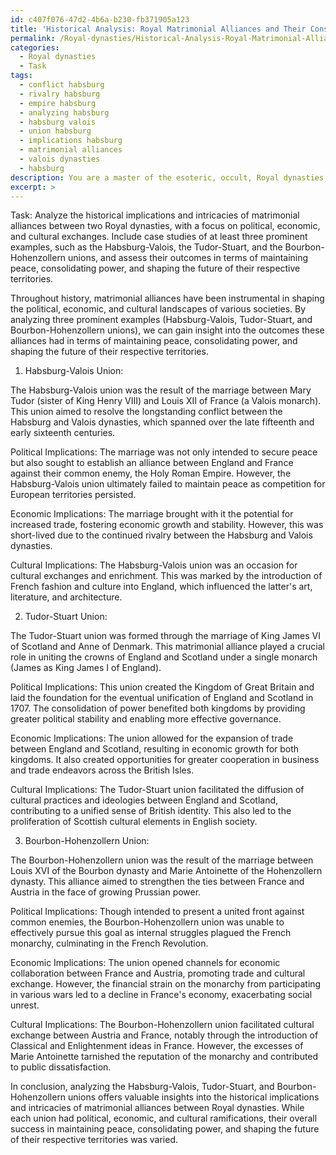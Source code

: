 ```yaml
---
id: c407f076-47d2-4b6a-b230-fb371905a123
title: 'Historical Analysis: Royal Matrimonial Alliances and Their Consequences'
permalink: /Royal-dynasties/Historical-Analysis-Royal-Matrimonial-Alliances-and-Their-Consequences/
categories:
  - Royal dynasties
  - Task
tags:
  - conflict habsburg
  - rivalry habsburg
  - empire habsburg
  - analyzing habsburg
  - habsburg valois
  - union habsburg
  - implications habsburg
  - matrimonial alliances
  - valois dynasties
  - habsburg
description: You are a master of the esoteric, occult, Royal dynasties, you complete tasks to the absolute best of your ability, no matter if you think you were not trained to do the task specifically, you will attempt to do it anyways, since you have performed the tasks you are given with great mastery, accuracy, and deep understanding of what is requested. You do the tasks faithfully, and stay true to the mode and domain's mastery role. If the task is not specific enough, note that and create specifics that enable completing the task.
excerpt: >
---
```

  Task: Analyze the historical implications and intricacies of matrimonial alliances between two Royal dynasties, with a focus on political, economic, and cultural exchanges. Include case studies of at least three prominent examples, such as the Habsburg-Valois, the Tudor-Stuart, and the Bourbon-Hohenzollern unions, and assess their outcomes in terms of maintaining peace, consolidating power, and shaping the future of their respective territories. 
  
  Throughout history, matrimonial alliances have been instrumental in shaping the political, economic, and cultural landscapes of various societies. By analyzing three prominent examples (Habsburg-Valois, Tudor-Stuart, and Bourbon-Hohenzollern unions), we can gain insight into the outcomes these alliances had in terms of maintaining peace, consolidating power, and shaping the future of their respective territories.
  
  1. Habsburg-Valois Union:
  
  The Habsburg-Valois union was the result of the marriage between Mary Tudor (sister of King Henry VIII) and Louis XII of France (a Valois monarch). This union aimed to resolve the longstanding conflict between the Habsburg and Valois dynasties, which spanned over the late fifteenth and early sixteenth centuries.
  
  Political Implications: The marriage was not only intended to secure peace but also sought to establish an alliance between England and France against their common enemy, the Holy Roman Empire. However, the Habsburg-Valois union ultimately failed to maintain peace as competition for European territories persisted.
  
  Economic Implications: The marriage brought with it the potential for increased trade, fostering economic growth and stability. However, this was short-lived due to the continued rivalry between the Habsburg and Valois dynasties.
  
  Cultural Implications: The Habsburg-Valois union was an occasion for cultural exchanges and enrichment. This was marked by the introduction of French fashion and culture into England, which influenced the latter's art, literature, and architecture.
  
  2. Tudor-Stuart Union:
  
  The Tudor-Stuart union was formed through the marriage of King James VI of Scotland and Anne of Denmark. This matrimonial alliance played a crucial role in uniting the crowns of England and Scotland under a single monarch (James as King James I of England).
  
  Political Implications: This union created the Kingdom of Great Britain and laid the foundation for the eventual unification of England and Scotland in 1707. The consolidation of power benefited both kingdoms by providing greater political stability and enabling more effective governance.
  
  Economic Implications: The union allowed for the expansion of trade between England and Scotland, resulting in economic growth for both kingdoms. It also created opportunities for greater cooperation in business and trade endeavors across the British Isles.
  
  Cultural Implications: The Tudor-Stuart union facilitated the diffusion of cultural practices and ideologies between England and Scotland, contributing to a unified sense of British identity. This also led to the proliferation of Scottish cultural elements in English society.
  
  3. Bourbon-Hohenzollern Union:
  
  The Bourbon-Hohenzollern union was the result of the marriage between Louis XVI of the Bourbon dynasty and Marie Antoinette of the Hohenzollern dynasty. This alliance aimed to strengthen the ties between France and Austria in the face of growing Prussian power.
  
  Political Implications: Though intended to present a united front against common enemies, the Bourbon-Hohenzollern union was unable to effectively pursue this goal as internal struggles plagued the French monarchy, culminating in the French Revolution.
  
  Economic Implications: The union opened channels for economic collaboration between France and Austria, promoting trade and cultural exchange. However, the financial strain on the monarchy from participating in various wars led to a decline in France's economy, exacerbating social unrest.
  
  Cultural Implications: The Bourbon-Hohenzollern union facilitated cultural exchange between Austria and France, notably through the introduction of Classical and Enlightenment ideas in France. However, the excesses of Marie Antoinette tarnished the reputation of the monarchy and contributed to public dissatisfaction.
  
  In conclusion, analyzing the Habsburg-Valois, Tudor-Stuart, and Bourbon-Hohenzollern unions offers valuable insights into the historical implications and intricacies of matrimonial alliances between Royal dynasties. While each union had political, economic, and cultural ramifications, their overall success in maintaining peace, consolidating power, and shaping the future of their respective territories was varied.
